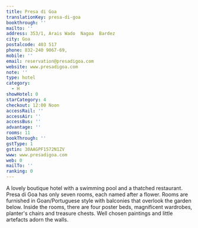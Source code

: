 ```yaml
---
title: Presa di Goa
translationKey: presa-di-goa
bookthrough: ''
mailto: ''
address: 353/1, Arais Wado  Nagoa  Bardez
city: Goa
postalcode: 403 517
phone: 832-240 9067-69,
mobile: ''
email: reservation@presadigoa.com
website: www.presadigoa.com
note: ''
type: hotel
category:
  - H
showHotel: 0
starCategory: 4
checkout: 12:00 Noon
accessRail: ''
accessAir: ''
accessBus: ''
advantage: ''
rooms: 11
bookThrough: ''
gstType: 1
gstin: 30AAGPF1572N1ZV
www: www.presadigoa.com
web: 0
mailTo: ''
ranking: 0
---
```







A lovely boutique hotel with a swimming pool and a thatched restaurant.     Presa di Goa has only seven rooms, each named after a flower. Rooms are furnished in Goan/Portuguese style with balconies that overlook the garden below.     Inside the rooms, there are four poster beds, magnificent wardrobes, planter's chairs and treasure chests. Well chosen paintings and little artefacts adorn the walls.